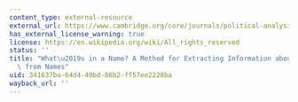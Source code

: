 ```yaml
---
content_type: external-resource
external_url: https://www.cambridge.org/core/journals/political-analysis/article/whats-in-a-name-a-method-for-extracting-information-about-ethnicity-from-names/8A97A3091967FAA124150145DD9B9B37
has_external_license_warning: true
license: https://en.wikipedia.org/wiki/All_rights_reserved
status: ''
title: "What\u2019s in a Name? A Method for Extracting Information about Ethnicity\
  \ from Names"
uid: 341637ba-64d4-49bd-86b2-ff57ee2228ba
wayback_url: ''
---
```

